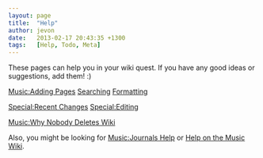 ```yaml
---
layout: page
title:  "Help"
author: jevon
date:   2013-02-17 20:43:35 +1300
tags:   [Help, Todo, Meta]
---
```


These pages can help you in your wiki quest. If you have any good ideas or suggestions, add them! :)

[Music:Adding Pages](music-adding-pages.md)
[Searching](searching.md)
[Formatting](formatting.md)

[Special:Recent Changes](special-recent-changes.md)
[Special:Editing](special-editing.md)

[Music:Why Nobody Deletes Wiki](music-why-nobody-deletes-wiki.md)

Also, you might be looking for [Music:Journals Help](music-journals-help.md) or [Help on the Music Wiki](music-help.md).
